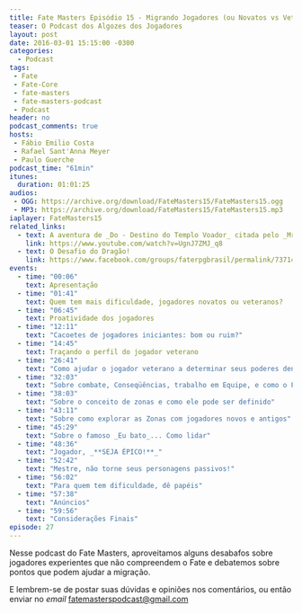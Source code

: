 ```yaml
---
title: Fate Masters Episódio 15 - Migrando Jogadores (ou Novatos vs Veteranos)
teaser: O Podcast dos Algozes dos Jogadores
layout: post
date: 2016-03-01 15:15:00 -0300
categories:
  - Podcast
tags:
 - Fate
 - Fate-Core
 - fate-masters
 - fate-masters-podcast
 - Podcast
header: no
podcast_comments: true 
hosts:
 - Fábio Emilio Costa
 - Rafael Sant'Anna Meyer
 - Paulo Guerche
podcast_time: "61min"
itunes:
  duration: 01:01:25
audios:
 - OGG: https://archive.org/download/FateMasters15/FateMasters15.ogg       
 - MP3: https://archive.org/download/FateMasters15/FateMasters15.mp3
iaplayer: FateMasters15
related_links:
  - text: A aventura de _Do - Destino do Templo Voador_ citada pelo _Mr. Mickey_
    link: https://www.youtube.com/watch?v=UgnJ7ZMJ_q8  
  - text: O Desafio do Dragão!
    link: https://www.facebook.com/groups/faterpgbrasil/permalink/737142929742082/
events:
  - time: "00:06"
    text: Apresentação    
  - time: "01:41"
    text: Quem tem mais dificuldade, jogadores novatos ou veteranos?  
  - time: "06:45"
    text: Proatividade dos jogadores  
  - time: "12:11"
    text: "Cacoetes de jogadores iniciantes: bom ou ruim?"
  - time: "14:45"
    text: Traçando o perfil do jogador veterano      
  - time: "26:41"
    text: "Como ajudar o jogador veterano a determinar seus poderes dentro do Fate"
  - time: "32:03"
    text: "Sobre combate, Conseqüências, trabalho em Equipe, e como o Fate pode ser tão letal em combate quanto nos RPGs _Old-School_"
  - time: "38:03"
    text: "Sobre o conceito de zonas e como ele pode ser definido"
  - time: "43:11"
    text: "Sobre como explorar as Zonas com jogadores novos e antigos"
  - time: "45:29"
    text: "Sobre o famoso _Eu bato_... Como lidar"
  - time: "48:36"
    text: "Jogador, _**SEJA ÉPICO!**_"
  - time: "52:42"
    text: "Mestre, não torne seus personagens passivos!"
  - time: "56:02"
    text: "Para quem tem dificuldade, dê papéis"
  - time: "57:38"
    text: "Anúncios"
  - time: "59:56"
    text: "Considerações Finais"
episode: 27
---
```


Nesse podcast do Fate Masters, aproveitamos alguns desabafos sobre jogadores experientes que não compreendem o Fate e debatemos sobre pontos que podem ajudar a migração.

E lembrem-se de postar suas dúvidas e opiniões nos comentários, ou então enviar no _email_ <fatemasterspodcast@gmail.com>
